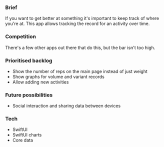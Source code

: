 ### Brief

If you want to get better at something it's important to keep track of where you're at. This app allows tracking the record for an activity over time.

### Competition

There's a few other apps out there that do this, but the bar isn't too high.

### Prioritised backlog

* Show the number of reps on the main page instead of just weight
* Show graphs for volume and variant records
* Allow adding new activities

### Future possibilities

* Social interaction and sharing data between devices

### Tech

* SwiftUI
* SwiftUI charts
* Core data